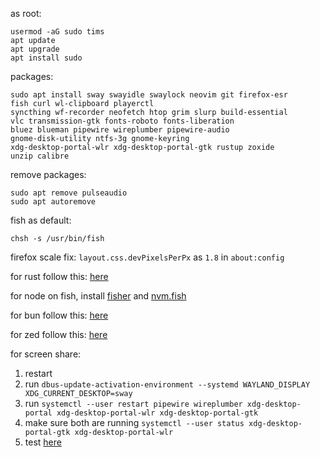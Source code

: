 as root:
```
usermod -aG sudo tims
apt update
apt upgrade
apt install sudo
```

packages:
```
sudo apt install sway swayidle swaylock neovim git firefox-esr
fish curl wl-clipboard playerctl
syncthing wf-recorder neofetch htop grim slurp build-essential
vlc transmission-gtk fonts-roboto fonts-liberation
bluez blueman pipewire wireplumber pipewire-audio
gnome-disk-utility ntfs-3g gnome-keyring
xdg-desktop-portal-wlr xdg-desktop-portal-gtk rustup zoxide
unzip calibre
```

remove packages:
```
sudo apt remove pulseaudio
sudo apt autoremove
```


fish as default:
```
chsh -s /usr/bin/fish
```

firefox scale fix: `layout.css.devPixelsPerPx` as `1.8` in `about:config`


for rust follow this: [here](https://wiki.debian.org/Rust)

for node on fish, install [fisher](https://github.com/jorgebucaran/fisher) and [nvm.fish](https://github.com/jorgebucaran/nvm.fish?tab=readme-ov-file)

for bun follow this: [here](https://bun.sh/docs/installation)

for zed follow this: [here](https://zed.dev/docs/getting-started)

for screen share:

1. restart
2. run `dbus-update-activation-environment --systemd WAYLAND_DISPLAY XDG_CURRENT_DESKTOP=sway`
3. run `systemctl --user restart pipewire wireplumber xdg-desktop-portal xdg-desktop-portal-wlr xdg-desktop-portal-gtk`
4. make sure both are running `systemctl --user status xdg-desktop-portal-gtk xdg-desktop-portal-wlr`
5. test [here](https://mozilla.github.io/webrtc-landing/gum_test.html)
